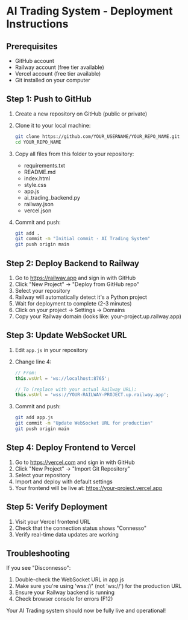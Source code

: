 # AI Trading System - Deployment Instructions

## Prerequisites
- GitHub account
- Railway account (free tier available)
- Vercel account (free tier available)
- Git installed on your computer

## Step 1: Push to GitHub

1. Create a new repository on GitHub (public or private)
2. Clone it to your local machine:
   ```bash
   git clone https://github.com/YOUR_USERNAME/YOUR_REPO_NAME.git
   cd YOUR_REPO_NAME
   ```

3. Copy all files from this folder to your repository:
   - requirements.txt
   - README.md
   - index.html
   - style.css
   - app.js
   - ai_trading_backend.py
   - railway.json
   - vercel.json

4. Commit and push:
   ```bash
   git add .
   git commit -m "Initial commit - AI Trading System"
   git push origin main
   ```

## Step 2: Deploy Backend to Railway

1. Go to https://railway.app and sign in with GitHub
2. Click "New Project" → "Deploy from GitHub repo"
3. Select your repository
4. Railway will automatically detect it's a Python project
5. Wait for deployment to complete (2-3 minutes)
6. Click on your project → Settings → Domains
7. Copy your Railway domain (looks like: your-project.up.railway.app)

## Step 3: Update WebSocket URL

1. Edit `app.js` in your repository
2. Change line 4:
   ```javascript
   // From:
   this.wsUrl = 'ws://localhost:8765';
   
   // To (replace with your actual Railway URL):
   this.wsUrl = 'wss://YOUR-RAILWAY-PROJECT.up.railway.app';
   ```

3. Commit and push:
   ```bash
   git add app.js
   git commit -m "Update WebSocket URL for production"
   git push origin main
   ```

## Step 4: Deploy Frontend to Vercel

1. Go to https://vercel.com and sign in with GitHub
2. Click "New Project" → "Import Git Repository"
3. Select your repository
4. Import and deploy with default settings
5. Your frontend will be live at: https://your-project.vercel.app

## Step 5: Verify Deployment

1. Visit your Vercel frontend URL
2. Check that the connection status shows "Connesso"
3. Verify real-time data updates are working

## Troubleshooting

If you see "Disconnesso":
1. Double-check the WebSocket URL in app.js
2. Make sure you're using 'wss://' (not 'ws://') for the production URL
3. Ensure your Railway backend is running
4. Check browser console for errors (F12)

Your AI Trading system should now be fully live and operational!